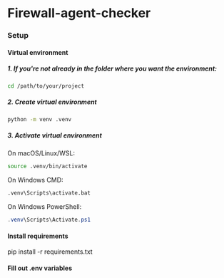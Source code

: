 # Firewall-agent-checker



### Setup
#### Virtual environment
##### 1. If you're not already in the folder where you want the environment:
```bash
cd /path/to/your/project
```

##### 2. Create virtual environment
```bash
python -m venv .venv
```

##### 3. Activate virtual environment
On macOS/Linux/WSL:
```bash
source .venv/bin/activate
```

On Windows CMD:
```cmd
.venv\Scripts\activate.bat
```

On Windows PowerShell:
```powershell
.venv\Scripts\Activate.ps1
```

#### Install requirements
pip install -r requirements.txt

#### Fill out .env variables


